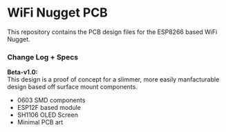 # WiFi Nugget PCB
This repository contains the PCB design files for the ESP8266 based WiFi Nugget.

### Change Log + Specs
**Beta-v1.0:**  
This design is a proof of concept for a slimmer, more easily manfacturable design based off surface mount components.   
- 0603 SMD components
- ESP12F based module
- SH1106 OLED Screen
- Minimal PCB art
